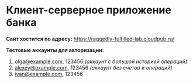# Клиент-серверное приложение банка
**Сайт хостится по адресу:** https://raggedly-fulfilled-lab.cloudpub.ru/

**Тестовые аккаунты для авторизации:**

1. olga@example.com, 123456 *(аккаунт с большой историей операций)*
2. alexey@example.com, 123456 *(аккаунт без счетов и операций)*
3. ivan@example.com, 123456
